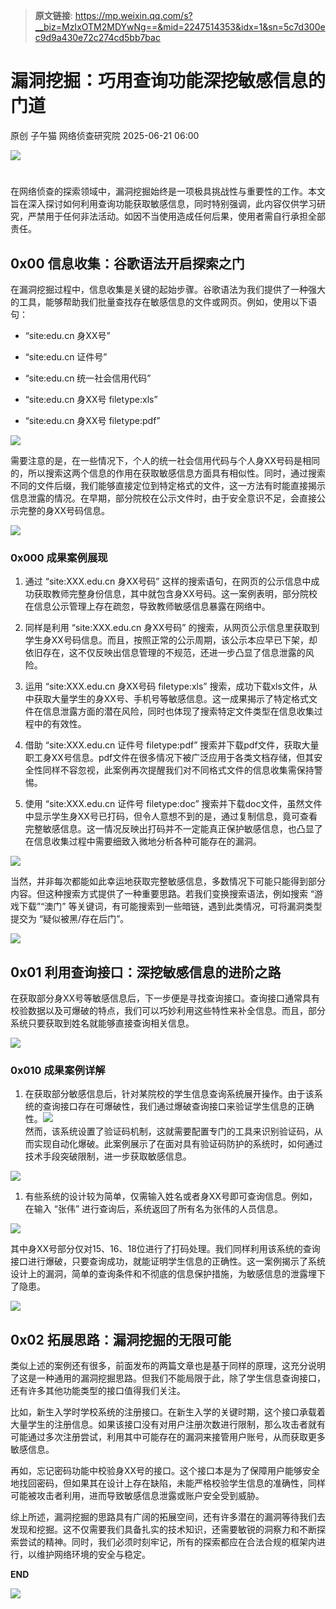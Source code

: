 > **原文链接**: https://mp.weixin.qq.com/s?__biz=MzIxOTM2MDYwNg==&mid=2247514353&idx=1&sn=5c7d300ec9d9a430e72c274cd5bb7bac

#  漏洞挖掘：巧用查询功能深挖敏感信息的门道  
原创 子午猫  网络侦查研究院   2025-06-21 06:00  
  
![](https://mmbiz.qpic.cn/sz_mmbiz_png/4kCmTUe2v2bujwd3M0M1ICStsbhAHWtth8dQwoBBFoNDafDAzGbm1sCA8bqVWIjs40A8lu9rtuD4yeOOwDNadg/640?wx_fmt=png "")  
  
#   
  
在网络侦查的探索领域中，漏洞挖掘始终是一项极具挑战性与重要性的工作。本文旨在深入探讨如何利用查询功能获取敏感信息，同时特别强调，此内容仅供学习研究，严禁用于任何非法活动。如因不当使用造成任何后果，使用者需自行承担全部责任。  
## 0x00 信息收集：谷歌语法开启探索之门  
  
在漏洞挖掘过程中，信息收集是关键的起始步骤。谷歌语法为我们提供了一种强大的工具，能够帮助我们批量查找存在敏感信息的文件或网页。例如，使用以下语句：  
- “site:edu.cn 身XX号”  
  
- “site:edu.cn 证件号”  
  
- “site:edu.cn 统一社会信用代码”  
  
- “site:edu.cn 身XX号 filetype:xls”  
  
- “site:edu.cn 身XX号 filetype:pdf”  
  
![](https://mmbiz.qpic.cn/sz_mmbiz_png/4kCmTUe2v2biaWf8Zbv7kvPhIqToxgaKuayabE0AXAaXQTdL9RaPVlYR1nlib1kFnaggxfoXyTAj5dATw9dA0g7Q/640?wx_fmt=png&from=appmsg "")  
  
  
需要注意的是，在一些情况下，个人的统一社会信用代码与个人身XX号码是相同的，所以搜索这两个信息的作用在获取敏感信息方面具有相似性。同时，通过搜索不同的文件后缀，我们能够直接定位到特定格式的文件，这一方法有时能直接揭示信息泄露的情况。在早期，部分院校在公示文件时，由于安全意识不足，会直接公示完整的身XX号码信息。  
  
![](https://mmbiz.qpic.cn/sz_mmbiz_png/4kCmTUe2v2biaWf8Zbv7kvPhIqToxgaKuEXABH9GyWjGwkAW8iblSb1Heibv942JTh14qsvqqpHrK3C6ibh9bwibeKw/640?wx_fmt=png&from=appmsg "")  
### 0x000 成果案例展现  
1. 通过 “site:XXX.edu.cn 身XX号码” 这样的搜索语句，在网页的公示信息中成功获取教师完整身份信息，其中就包含身XX号码。这一案例表明，部分院校在信息公示管理上存在疏忽，导致教师敏感信息暴露在网络中。  
  
1. 同样是利用 “site:XXX.edu.cn 身XX号码” 的搜索，从网页公示信息里获取到学生身XX号码信息。而且，按照正常的公示周期，该公示本应早已下架，却依旧存在，这不仅反映出信息管理的不规范，还进一步凸显了信息泄露的风险。  
  
1. 运用 “site:XXX.edu.cn 身XX号码 filetype:xls” 搜索，成功下载xls文件，从中获取大量学生的身XX号、手机号等敏感信息。这一成果揭示了特定格式文件在信息泄露方面的潜在风险，同时也体现了搜索特定文件类型在信息收集过程中的有效性。  
  
1. 借助 “site:XXX.edu.cn 证件号 filetype:pdf” 搜索并下载pdf文件，获取大量职工身XX号信息。pdf文件在很多情况下被广泛应用于各类文档存储，但其安全性同样不容忽视，此案例再次提醒我们对不同格式文件的信息收集需保持警惕。  
  
1. 使用 “site:XXX.edu.cn 证件号 filetype:doc” 搜索并下载doc文件，虽然文件中显示学生身XX号已打码，但令人意想不到的是，通过复制信息，竟可查看完整敏感信息。这一情况反映出打码并不一定能真正保护敏感信息，也凸显了在信息收集过程中需要细致入微地分析各种可能存在的漏洞。  
  
![](https://mmbiz.qpic.cn/sz_mmbiz_png/4kCmTUe2v2biaWf8Zbv7kvPhIqToxgaKuanLGVOvticcWqjpFdW640JfVefLBwTAOa41gVkqI647PQH4ib9mLUKVw/640?wx_fmt=png&from=appmsg "")  
  
当然，并非每次都能如此幸运地获取完整敏感信息，多数情况下可能只能得到部分内容。但这种搜索方式提供了一种重要思路。若我们变换搜索语法，例如搜索 “游戏下载”“澳门” 等关键词，有可能搜索到一些暗链，遇到此类情况，可将漏洞类型提交为 “疑似被黑/存在后门”。  
  
![](https://mmbiz.qpic.cn/sz_mmbiz_png/4kCmTUe2v2biaWf8Zbv7kvPhIqToxgaKuyPStxnic67Dx3sVov0fBqCe6dvOujO1AzynNp875YglsKvHyubEqDsA/640?wx_fmt=png&from=appmsg "")  
## 0x01 利用查询接口：深挖敏感信息的进阶之路  
  
在获取部分身XX号等敏感信息后，下一步便是寻找查询接口。查询接口通常具有校验数据以及可爆破的特点，我们可以巧妙利用这些特性来补全信息。而且，部分系统只要获取到姓名就能够直接查询相关信息。  
  
![](https://mmbiz.qpic.cn/sz_mmbiz_png/4kCmTUe2v2biaWf8Zbv7kvPhIqToxgaKuAia9II9acA4Vshe912g5PVGe33Eb8YtPAQyglkqlUJHvEVXA0IbpQsw/640?wx_fmt=png&from=appmsg "")  
### 0x010 成果案例详解  
1. 在获取部分敏感信息后，针对某院校的学生信息查询系统展开操作。由于该系统的查询接口存在可爆破性，我们通过爆破查询接口来验证学生信息的正确性。![](https://mmbiz.qpic.cn/sz_mmbiz_png/4kCmTUe2v2biaWf8Zbv7kvPhIqToxgaKusQA8rpj85wCKBp0ibpKrSHKy6gSbicGf3Wicz16zWnfZ26Vwzu5XyMPYw/640?wx_fmt=png&from=appmsg "")  
然而，该系统设置了验证码机制，这就需要配置专门的工具来识别验证码，从而实现自动化爆破。此案例展示了在面对具有验证码防护的系统时，如何通过技术手段突破限制，进一步获取敏感信息。  
  
![](https://mmbiz.qpic.cn/sz_mmbiz_png/4kCmTUe2v2biaWf8Zbv7kvPhIqToxgaKu4NPqQ2ufZsQVSeYrOa9UIqApntP7Wjtox3ZwIic773rUfFoFGrcrrWg/640?wx_fmt=png&from=appmsg "")  
  
1. 有些系统的设计较为简单，仅需输入姓名或者身XX号即可查询信息。例如，在输入 “张伟” 进行查询后，系统返回了所有名为张伟的人员信息。  
  
![](https://mmbiz.qpic.cn/sz_mmbiz_png/4kCmTUe2v2biaWf8Zbv7kvPhIqToxgaKuAoZpibjGw9169og6ywSjj7vbCjWc4Pg0YAVT2m7CZzicPiaeeibYJSfIdw/640?wx_fmt=png&from=appmsg "")  
  
其中身XX号部分仅对15、16、18位进行了打码处理。我们同样利用该系统的查询接口进行爆破，只要查询成功，就能证明学生信息的正确性。这一案例揭示了系统设计上的漏洞，简单的查询条件和不彻底的信息保护措施，为敏感信息的泄露埋下了隐患。  
  
![](https://mmbiz.qpic.cn/sz_mmbiz_png/4kCmTUe2v2biaWf8Zbv7kvPhIqToxgaKuEZuTAY0giaPjEnBx1brn5goTyaR8IZickzrrcD0eB9ib5302IW8MhYwTA/640?wx_fmt=png&from=appmsg "")  
  
## 0x02 拓展思路：漏洞挖掘的无限可能  
  
类似上述的案例还有很多，前面发布的两篇文章也是基于同样的原理，这充分说明了这是一种通用的漏洞挖掘思路。但我们不能局限于此，除了学生信息查询接口，还有许多其他功能类型的接口值得我们关注。  
  
比如，新生入学时学校系统的注册接口。在新生入学的关键时期，这个接口承载着大量学生的注册信息。如果该接口没有对用户注册次数进行限制，那么攻击者就有可能通过多次注册尝试，利用其中可能存在的漏洞来接管用户账号，从而获取更多敏感信息。  
  
再如，忘记密码功能中校验身XX号的接口。这个接口本是为了保障用户能够安全地找回密码，但如果其在设计上存在缺陷，未能严格校验学生信息的准确性，同样可能被攻击者利用，进而导致敏感信息泄露或账户安全受到威胁。  
  
综上所述，漏洞挖掘的思路具有广阔的拓展空间，还有许多潜在的漏洞等待我们去发现和挖掘。这不仅需要我们具备扎实的技术知识，还需要敏锐的洞察力和不断探索尝试的精神。同时，我们必须时刻牢记，所有的探索都应在合法合规的框架内进行，以维护网络环境的安全与稳定。  
  
  
  
**END**  
  
![](https://mmbiz.qpic.cn/sz_mmbiz_png/4kCmTUe2v2bujwd3M0M1ICStsbhAHWtt0VVqCfFLOVnpmeNJ3R59doWtI0AmqLn4Qkic8aAS06l0pATjcYx10zw/640?wx_fmt=png "")  
  
  
